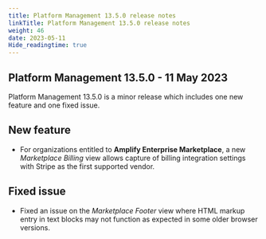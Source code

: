 ```yaml
---
title: Platform Management 13.5.0 release notes
linkTitle: Platform Management 13.5.0 release notes
weight: 46
date: 2023-05-11
Hide_readingtime: true
---
```


## Platform Management 13.5.0 - 11 May 2023

Platform Management 13.5.0 is a minor release which includes one new feature and one fixed issue.

## New feature

* For organizations entitled to **Amplify Enterprise Marketplace**, a new *Marketplace Billing* view allows capture of billing integration settings with Stripe as the first supported vendor.

## Fixed issue

* Fixed an issue on the *Marketplace Footer* view where HTML markup entry in text blocks may not function as expected in some older browser versions.